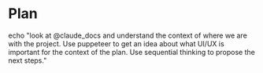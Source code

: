 # Plan
echo "look at @claude_docs and understand the context of where we are with the project. Use puppeteer to get an idea about what UI/UX is important for the context of the plan. Use sequential thinking to propose the next steps."